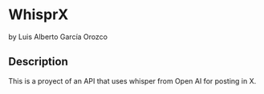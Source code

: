 # WhisprX
by Luis Alberto García Orozco


## Description
This is a proyect of an API that uses whisper from Open AI for posting in X.

